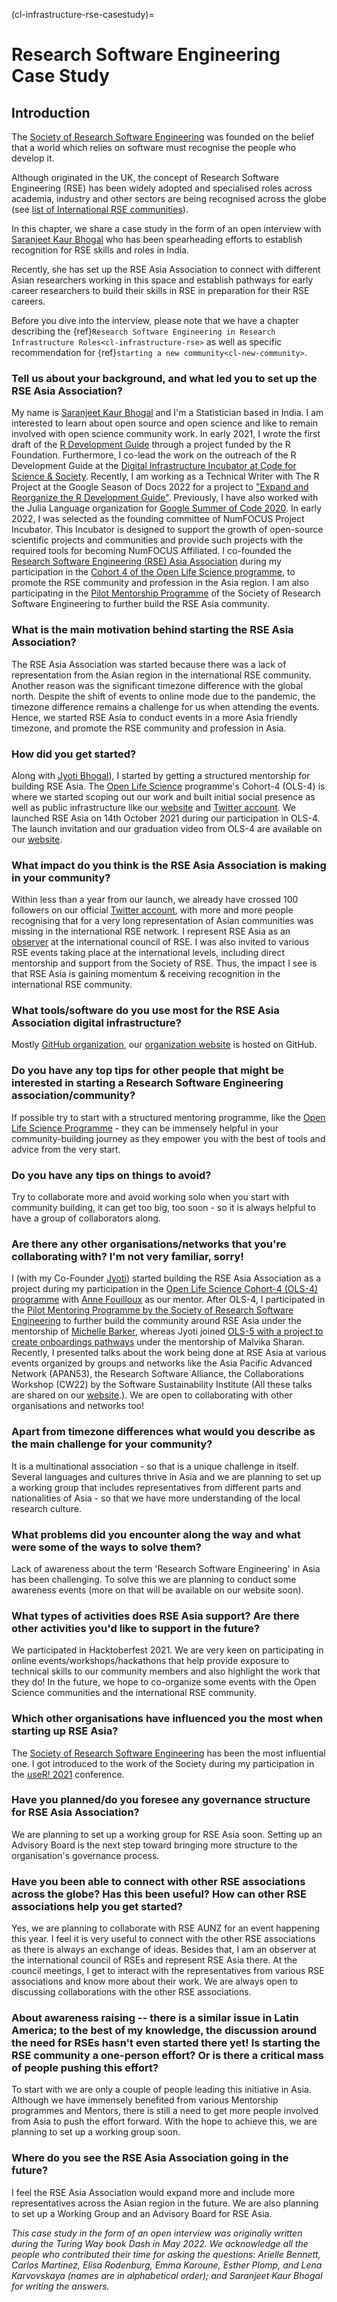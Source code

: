(cl-infrastructure-rse-casestudy)=
# Research Software Engineering Case Study

## Introduction


The [Society of Research Software Engineering](https://society-rse.org/) was founded on the belief that a world which relies on software must recognise the people who develop it. 	 
  
Although originated in the UK, the concept of Research Software Engineering (RSE) has been widely adopted and specialised roles across academia, industry and other sectors are being recognised across the globe (see [list of International RSE communities](https://society-rse.org/international-rse-organisations/)).

In this chapter, we share a case study in the form of an open interview with [Saranjeet Kaur Bhogal](https://saranjeetkaur.github.io/About-Me/) who has been spearheading efforts to establish recognition for RSE skills and roles in India.	 

Recently, she has set up the RSE Asia Association to connect with different Asian researchers working in this space and establish pathways for early career researchers to build their skills in RSE in preparation for their RSE careers.

Before you dive into the interview, please note that we have a chapter describing the {ref}`Research Software Engineering in Research Infrastructure Roles<cl-infrastructure-rse>` as well as specific recommendation for {ref}`starting a new community<cl-new-community>`. 

### Tell us about your background, and what led you to set up the RSE Asia Association?

My name is [Saranjeet Kaur Bhogal](https://saranjeetkaur.github.io/About-Me/) and I'm a Statistician based in India. 
I am interested to learn about open source and open science and like to remain involved with open science community work. 
In early 2021, I wrote the first draft of the [R Development Guide](https://github.com/r-devel/rdevguide) through a project funded by the R Foundation. Furthermore, I co-lead the work on the outreach of the R Development Guide at the [Digital Infrastructure Incubator at Code for Science & Society](https://incubator.codeforscience.org/). 
Recently, I am working as a Technical Writer with The R Project at the Google Season of Docs 2022 for a project to ["Expand and Reorganize the R Development Guide"](https://github.com/rstats-gsod/gsod2022/wiki/GSOD-2022-Proposal).
Previously, I have also worked with the Julia Language organization for [Google Summer of Code 2020](https://gist.github.com/SaranjeetKaur/37086fea06076bd3ec76d052cc166378). 
In early 2022, I was selected as the founding committee of NumFOCUS Project Incubator. 
This Incubator is designed to support the growth of open-source scientific projects and communities and provide such projects with the required tools for becoming NumFOCUS Affiliated.
I co-founded the [Research Software Engineering (RSE) Asia Association](https://rse-asia.github.io/RSE_Asia/) during my participation in the [Cohort 4 of the Open Life Science programme](https://openlifesci.org/ols-4/projects-participants/), to promote the RSE community and profession in the Asia region. 
I am also participating in the [Pilot Mentorship Programme](https://society-rse.org/events/pilot-mentoring-programme/) of the Society of Research Software Engineering to further build the RSE Asia community.

### What is the main motivation behind starting the RSE Asia Association?

The RSE Asia Association was started because there was a lack of representation from the Asian region in the international RSE community. Another reason was the significant timezone difference with the global north. 
Despite the shift of events to online mode due to the pandemic, the timezone difference remains a challenge for us when attending the events. 
Hence, we started RSE Asia to conduct events in a more Asia friendly timezone, and promote the RSE community and profession in Asia.

### How did you get started?

Along with [Jyoti Bhogal](https://jyoti-bhogal.github.io/about-me/)), I started by getting a structured mentorship for building RSE Asia. 
The [Open Life Science](https://openlifesci.org/) programme's Cohort-4 (OLS-4) is where we started scoping out our work and built initial social presence as well as public infrastructure like our [website](https://rse-asia.github.io/RSE_Asia/) and [Twitter account](https://twitter.com/RSE_Asia).
We launched RSE Asia on 14th October 2021 during our participation in OLS-4.
The launch invitation and our graduation video from OLS-4 are available on our [website](https://rse-asia.github.io/RSE_Asia/talks.html).

### What impact do you think is the RSE Asia Association is making in your community?

Within less than a year from our launch, we already have crossed 100 followers on our official [Twitter account](https://twitter.com/RSE_Asia), with more and more people recognising that for a very long representation of Asian communities was missing in the international RSE network. 
I represent RSE Asia as an [observer](https://researchsoftware.org/council.html) at the international council of RSE.
I was also invited to various RSE events taking place at the international levels, including direct mentorship and support from the Society of RSE.
Thus, the impact I see is that RSE Asia is gaining momentum & receiving recognition in the international RSE community.

### What tools/software do you use most for the RSE Asia Association digital infrastructure?

Mostly [GitHub organization](https://github.com/rse-asia), our [organization website](https://rse-asia.github.io/RSE_Asia/) is hosted on GitHub.

### Do you have any top tips for other people that might be interested in starting a Research Software Engineering association/community?

If possible try to start with a structured mentoring programme, like the [Open Life Science Programme](https://openlifesci.org/) - they can be immensely helpful in your community-building journey as they empower you with the best of tools and advice from the very start. 

### Do you have any tips on things to avoid?

Try to collaborate more and avoid working solo when you start with community building, it can get too big, too soon - so it is always helpful to have a group of collaborators along.

### Are there any other organisations/networks that you're collaborating with? I'm not very familiar, sorry!
I (with my Co-Founder [Jyoti](https://jyoti-bhogal.github.io/about-me/)) started building the RSE Asia Association as a project during my participation in the [Open Life Science Cohort-4 (OLS-4) programme](https://openlifesci.org/ols-4/projects-participants/) with [Anne Fouilloux](https://github.com/annefou) as our mentor. 
After OLS-4, I participated in the [Pilot Mentoring Programme by the Society of Research Software Engineering](https://society-rse.org/events/pilot-mentoring-programme/) to further build the community around RSE Asia under the mentorship of [Michelle Barker](https://www.researchsoft.org/people/), whereas Jyoti joined [OLS-5 with a project to create onboardings pathways](https://openlifesci.org/ols-5/projects-participants/) under the mentorship of Malvika Sharan. 
Recently, I presented talks about the work being done at RSE Asia at various events organized by groups and networks like the Asia Pacific Advanced Network (APAN53), the Research Software Alliance, the Collaborations Workshop (CW22) by the Software Sustainability Institute (All these talks are shared on our [website](https://rse-asia.github.io/RSE_Asia/talks.html).). 
We are open to collaborating with other organisations and networks too!

### Apart from timezone differences what would you describe as the main challenge for your community?

It is a multinational association - so that is a unique challenge in itself. 
Several languages and cultures thrive in Asia and we are planning to set up a working group that includes representatives from different parts and nationalities of Asia - so that we have more understanding of the local research culture. 

### What problems did you encounter along the way and what were some of the ways to solve them?

Lack of awareness about the term 'Research Software Engineering' in Asia has been challenging. 
To solve this we are planning to conduct some awareness events (more on that will be available on our website soon).

### What types of activities does RSE Asia support? Are there other activities you'd like to support in the future? 

We participated in Hacktoberfest 2021. 
We are very keen on participating in online events/workshops/hackathons that help provide exposure to technical skills to our community members and also highlight the work that they do! 
In the future, we hope to co-organize some events with the Open Science communities and the international RSE community.

### Which other organisations have influenced you the most when starting up RSE Asia? 

The [Society of Research Software Engineering](https://society-rse.org/) has been the most influential one. 
I got introduced to the work of the Society during my participation in the [useR! 2021](https://user2021.r-project.org/) conference.

### Have you planned/do you foresee any governance structure for RSE Asia Association?

We are planning to set up a working group for RSE Asia soon. 
Setting up an Advisory Board is the next step toward bringing more structure to the organisation's governance process.

### Have you been able to connect with other RSE associations across the globe? Has this been useful? How can other RSE associations help you get started?

Yes, we are planning to collaborate with RSE AUNZ for an event happening this year. 
I feel it is very useful to connect with the other RSE associations as there is always an exchange of ideas. 
Besides that, I am an observer at the international council of RSEs and represent RSE Asia there. 
At the council meetings, I get to interact with the representatives from various RSE associations and know more about their work. 
We are always open to discussing collaborations with the other RSE associations. 

### About awareness raising -- there is a similar issue in Latin America; to the best of my knowledge, the discussion around the need for RSEs hasn't even started there yet! Is starting the RSE community a one-person effort? Or is there a critical mass of people pushing this effort?

To start with we are only a couple of people leading this initiative in Asia. 
Although we have immensely benefited from various Mentorship programmes and Mentors, there is still a need to get more people involved from Asia to push the effort forward.
With the hope to achieve this, we are planning to set up a working group soon.

### Where do you see the RSE Asia Association going in the future?

I feel the RSE Asia Association would expand more and include more representatives across the Asian region in the future. 
We are also planning to set up a Working Group and an Advisory Board for RSE Asia.

_This case study in the form of an open interview was originally written during the Turing Way book Dash in May 2022. We acknowledge all the people who contributed their time for asking the questions: Arielle Bennett, Carlos Martinez, Elisa Rodenburg, Emma Karoune, Esther Plomp, and Lena Karvovskaya (names are in alphabetical order); and Saranjeet Kaur Bhogal for writing the answers._
